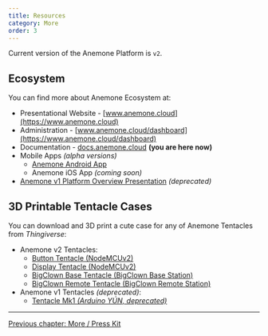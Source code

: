 ```yaml
---
title: Resources
category: More
order: 3
---
```


Current version of the Anemone Platform is `v2`.

## Ecosystem

You can find more about Anemone Ecosystem at:

* Presentational Website - [www.anemone.cloud](https://www.anemone.cloud)
* Administration - [www.anemone.cloud/dashboard](https://www.anemone.cloud/dashboard)
* Documentation - [docs.anemone.cloud](https://docs.anemone.cloud) **(you are here now)**
* Mobile Apps *(alpha versions)*
  * [Anemone Android App](https://play.google.com/store/apps/details?id=cz.juicymo.contracts.android.anemone.beta)
  * Anemone iOS App *(coming soon)*
* [Anemone v1 Platform Overview Presentation](https://www.slideshare.net/nanos311/anemonecloud-open-platform-for-iot) *(deprecated)*

## 3D Printable Tentacle Cases

You can download and 3D print a cute case for any of Anemone Tentacles from *Thingiverse*:

  * Anemone v2 Tentacles:
    * [Button Tentacle (NodeMCUv2)](https://www.thingiverse.com/thing:2750464)
    * [Display Tentacle (NodeMCUv2)](https://www.thingiverse.com/thing:2751157)
    * [BigClown Base Tentacle (BigClown Base Station)](https://www.thingiverse.com/thing:2679107)
    * [BigClown Remote Tentacle (BigClown Remote Station)](https://www.thingiverse.com/thing:2698754)
  * Anemone v1 Tentacles *(deprecated)*:
    * [Tentacle Mk1 *(Arduino YÚN,  deprecated)*](https://www.thingiverse.com/thing:1815218)

-----

[<i class="fa fa-arrow-left" aria-hidden="true"></i> Previous chapter: More / Press Kit](/more/press_kit)
